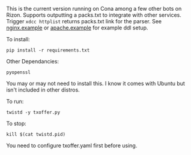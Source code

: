 This is the current version running on Cona among a few other bots on Rizon.
Supports outputting a packs.txt to integrate with other services. Trigger `xdcc httplist` returns packs.txt link for the parser.
See [nginx.example](nginx.example) or [apache.example](apache.example) for example ddl setup.

To install:

`pip install -r requirements.txt`

Other Dependancies:

`pyopenssl`

You may or may not need to install this. I know it comes with Ubuntu but isn't included in other distros.

To run:

`twistd -y txoffer.py`

To stop:

`kill $(cat twistd.pid)`

You need to configure txoffer.yaml first before using.

